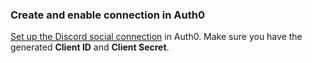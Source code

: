 ### Create and enable connection in Auth0
[Set up the Discord social connection](/dashboard/guides/connections/set-up-connections-social) in Auth0. Make sure you have the generated **Client ID** and **Client Secret**.
